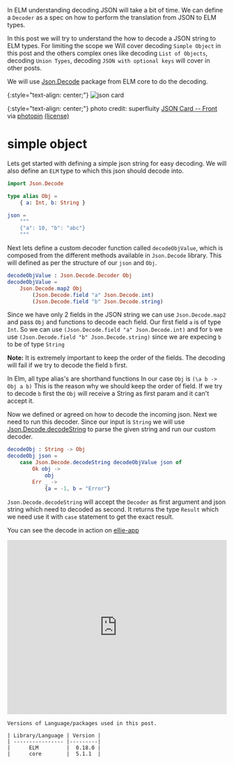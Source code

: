 <!--


---
 'ELM : decoding JSON'
excerpt: 'Decoding simple JSON string to ELM Types'
date: 2018-06-23 00:05:00 IST
updated: 2018-06-23 00:05:00 IST
categories: elm
tags: elm, json, decoder
image: https://s3.ap-south-1.amazonaws.com/revathskumar-blog-images/2018/elm-json-decoder/3762360637_6b851c9478.jpg
---

-->
<!DOCTYPE html>
<html>

<head>
  <title>basic-git-workflow</title>
  <meta charset="utf-8">
  <meta name="viewport" content="width=device-width, initial-scale=1.0">


  <link rel="stylesheet" href="./css/bootstrap.css">
  <link rel="stylesheet" href="./css/bootstrap.grid.css">
  <link rel="stylesheet" href="./css/bootstrap.min.css">
  <link rel="stylesheet" href="./css/bootstrap-reboot.min.css">
  <link rel="stylesheet" href="./css/bootstrap.css.map">
  <link rel="stylesheet" href="./css/blog-home.css">
  <link rel="stylesheet" href="./css/prism.css">
  <script async defer src="./css/prism.js"></script>
</head>
<!--------------------------------------------------------------------------------------------------->
<!--------------------------------------------------------------------------------------------------->
<!--------------------------------------------------------------------------------------------------->
<!--------------------------------------------------------------------------------------------------->
<!--------------------------------------------------------------------------------------------------->




<body>

In ELM understanding decoding JSON will take a bit of time. We can define a `Decoder` as a spec on how to perform the translation from JSON
to ELM types.

In this post we will try to understand the how to decode a JSON string to ELM types. For limiting the scope we Will cover 
decoding `Simple Object` in this post and the others complex ones like decoding `List of Objects`, decoding `Union Types`, decoding `JSON with optional keys` will cover in other posts.

We will use [Json.Decode][json_decode] package from ELM core to do the decoding.

{:style="text-align: center;"}
![json card][json_card]

{:style="text-align: center;"}
photo credit: superfluity [JSON Card -- Front][json_card_src] via [photopin][photopin] [(license)][cc_license]

# <a class="anchor" name="simple-object" href="#simple-object"><i class="anchor-icon"></i></a>simple object

Lets get started with defining a simple json string for easy decoding. We will also define an `ELM` type to which
this json should decode into.

```elm
import Json.Decode

type alias Obj = 
    { a: Int, b: String }

json = 
    """
    {"a": 10, "b": "abc"}
    """
```

Next lets define a custom decoder function called `decodeObjValue`, which is composed from the different methods available in `Json.Decode` library.
This will defined as per the structure of our `json` and `Obj`. 

```elm
decodeObjValue : Json.Decode.Decoder Obj
decodeObjValue =
    Json.Decode.map2 Obj
        (Json.Decode.field "a" Json.Decode.int)
        (Json.Decode.field "b" Json.Decode.string)
```

Since we have only 2 fields in the JSON string we can use `Json.Decode.map2` and pass `Obj` and functions to decode each field.
Our first field `a` is of type `Int`. So we can use `(Json.Decode.field "a" Json.Decode.int)` and for `b` we use `(Json.Decode.field "b" Json.Decode.string)`
since we are expecing `b` to be of type `String`

**Note:** It is extremely important to keep the order of the fields. The decoding will fail if we try to decode the field `b` first.

In Elm, all type alias's are shorthand functions In our case `Obj` is `(\a b -> Obj a b)`
This is the reason why we should keep the order of field. If we try to decode `b` first the `Obj` will receive a String as first param and it can't accept it.

Now we defined or agreed on how to decode the incoming json. Next we need to run this decoder.
Since our input is `String` we will use [Json.Decode.decodeString][decode_string] to parse the given string and run our custom decoder.

```elm
decodeObj : String -> Obj
decodeObj json =
    case Json.Decode.decodeString decodeObjValue json of
        Ok obj ->
            obj
        Err _ ->
            {a = -1, b = "Error"}
```

`Json.Decode.decodeString` will accept the `Decoder` as first argument and json string which need to decoded as second.
It returns the type `Result` which we need use it with `case` statement to get the exact result.

You can see the decode in action on [ellie-app][ellie_link]

<iframe src="https://ellie-app.com/embed/yghR44wmJda1" style="width:100%; height:400px; border:0; overflow:hidden;" sandbox="allow-modals allow-forms allow-popups allow-scripts allow-same-origin"></iframe>

    Versions of Language/packages used in this post.

    | Library/Language | Version |
    | ---------------- |---------|
    |      ELM         |  0.18.0 |
    |      core        |  5.1.1  |

[json_card]: https://s3.ap-south-1.amazonaws.com/revathskumar-blog-images/2018/elm-json-decoder/3762360637_6b851c9478.jpg
[json_card_src]:http://www.flickr.com/photos/44792728@N00/3762360637
[json_decode]: http://package.elm-lang.org/packages/elm-lang/core/5.1.1/Json-Decode
[decode_string]: http://package.elm-lang.org/packages/elm-lang/core/5.1.1/Json-Decode#decodeString
[ellie_link]: https://ellie-app.com/yghR44wmJda1
[photopin]: http://photopin.com
[cc_license]:https://creativecommons.org/licenses/by-nc-sa/2.0/
